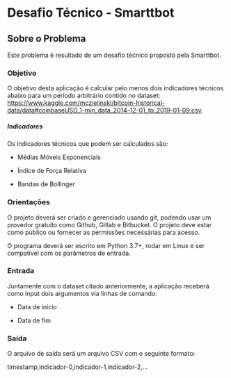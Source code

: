 # Desafio Técnico - Smarttbot
## Sobre o Problema
Este problema é resultado de um desafio técnico proposto pela Smarttbot. 

### Objetivo
O objetivo desta aplicação é calcular pelo menos dois indicadores técnicos abaixo para um período arbitrário contido no dataset: https://www.kaggle.com/mczielinski/bitcoin-historical-data/data#coinbaseUSD_1-min_data_2014-12-01_to_2019-01-09.csv.

##### Indicadores
Os indicadores técnicos que podem ser calculados são:

- Médias Móveis Exponenciais

- Índice de Força Relativa

- Bandas de Bollinger

### Orientações
O projeto deverá ser criado e gerenciado usando git, podendo usar um provedor gratuito como Github, Gitlab e Bitbucket. O projeto deve estar como público ou fornecer as permissões necessárias para acesso.

O programa deverá ser escrito em Python 3.7+, rodar em Linux e ser compatível com os parâmetros de entrada.

### Entrada
Juntamente com o dataset citado anteriormente, a aplicação receberá como input dois argumentos via linhas de comando:

- Data de início

- Data de fim

### Saída
O arquivo de saída será um arquivo CSV com o seguinte formato:

timestamp,indicador-0,indicador-1,indicador-2,...


